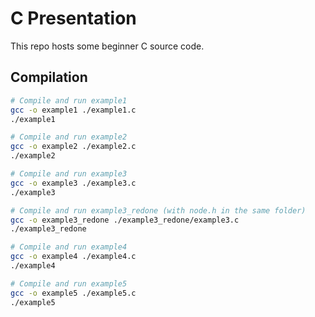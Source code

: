 # C Presentation

This repo hosts some beginner C source code.

## Compilation

```bash
# Compile and run example1
gcc -o example1 ./example1.c
./example1

# Compile and run example2
gcc -o example2 ./example2.c
./example2

# Compile and run example3
gcc -o example3 ./example3.c
./example3

# Compile and run example3_redone (with node.h in the same folder)
gcc -o example3_redone ./example3_redone/example3.c
./example3_redone

# Compile and run example4
gcc -o example4 ./example4.c
./example4

# Compile and run example5
gcc -o example5 ./example5.c
./example5
```